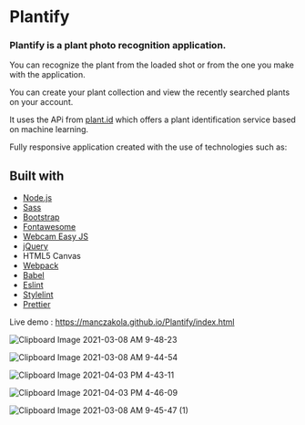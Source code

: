# Plantify


### Plantify is a plant photo recognition application.
You can recognize the plant from the loaded shot or from the one you make with the application. 

You can create your plant collection and view the recently searched plants on your account. 

It uses the APi from [plant.id](https://github.com/Plant-id/Plant-id-API.) which offers a plant identification service based on machine learning. 

Fully responsive application created with the use of technologies such as:


## Built with

* [Node.js](https://nodejs.org/en/)
* [Sass](https://sass-lang.com/)
* [Bootstrap](https://getbootstrap.com/)
* [Fontawesome](https://fontawesome.com/)
* [Webcam Easy JS](https://www.npmjs.com/package/webcam-easy)
* [jQuery](https://jquery.com/)
* HTML5 Canvas
* [Webpack](https://webpack.js.org/)
* [Babel](https://babeljs.io/)
* [Eslint](https://eslint.org/)
* [Stylelint](https://stylelint.io/)
* [Prettier](https://prettier.io/)


Live demo : https://manczakola.github.io/Plantify/index.html


 ![Clipboard Image 2021-03-08 AM 9-48-23](https://user-images.githubusercontent.com/61183229/110297251-9051ea00-7ff3-11eb-82fe-a0064dadaf9c.jpg)

![Clipboard Image 2021-03-08 AM 9-44-54](https://user-images.githubusercontent.com/61183229/110297274-96e06180-7ff3-11eb-841b-381654d035e3.jpg)

![Clipboard Image 2021-04-03 PM 4-43-11](https://user-images.githubusercontent.com/61183229/113481762-bdcb6f80-949b-11eb-9d0d-9a2f20c2d3f8.jpg)

![Clipboard Image 2021-04-03 PM 4-46-09](https://user-images.githubusercontent.com/61183229/113481847-316d7c80-949c-11eb-80e7-ceed6c2a1bb8.jpg)




![Clipboard Image 2021-03-08 AM 9-45-47 (1)](https://user-images.githubusercontent.com/61183229/110297361-ae1f4f00-7ff3-11eb-9e0e-b98073c2a9f7.jpg)

